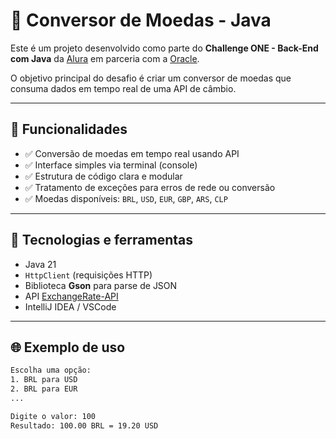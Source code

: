 # 💱 Conversor de Moedas - Java

Este é um projeto desenvolvido como parte do **Challenge ONE - Back-End com Java** da [Alura](https://www.alura.com.br) em parceria com a [Oracle](https://www.oracle.com/br/education/oracle-next-education/).

O objetivo principal do desafio é criar um conversor de moedas que consuma dados em tempo real de uma API de câmbio.

---

## 🚀 Funcionalidades

- ✅ Conversão de moedas em tempo real usando API
- ✅ Interface simples via terminal (console)
- ✅ Estrutura de código clara e modular
- ✅ Tratamento de exceções para erros de rede ou conversão
- ✅ Moedas disponíveis: `BRL`, `USD`, `EUR`, `GBP`, `ARS`, `CLP`

---

## 🔧 Tecnologias e ferramentas

- Java 21
- `HttpClient` (requisições HTTP)
- Biblioteca **Gson** para parse de JSON
- API [ExchangeRate-API](https://www.exchangerate-api.com/)
- IntelliJ IDEA / VSCode

---

## 🌐 Exemplo de uso

```bash
Escolha uma opção:
1. BRL para USD
2. BRL para EUR
...

Digite o valor: 100
Resultado: 100.00 BRL = 19.20 USD
